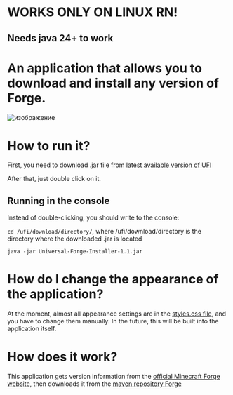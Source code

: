 # WORKS ONLY ON LINUX RN!
## Needs java 24+ to work

# An application that allows you to download and install any version of Forge.
![изображение](https://github.com/user-attachments/assets/ce573a05-25d5-47ca-a96a-83bd58576bd6)



# How to run it?
First, you need to download .jar file from [latest available version of UFI](https://github.com/prostoblodi/universal_forge_installer/releases/latest)

After that, just double click on it.

## Running in the console
Instead of double-clicking, you should write to the console:

`cd /ufi/download/directory/`, where /ufi/download/directory is the directory where the downloaded .jar is located

`java -jar Universal-Forge-Installer-1.1.jar`

# How do I change the appearance of the application?
At the moment, almost all appearance settings are in the [styles.css file](https://github.com/prostoblodi/universal_forge_installer/blob/main/src/main/resources/styles.css), and you have to change them manually. In the future, this will be built into the application itself.

# How does it work?
This application gets version information from the [official Minecraft Forge website](https://files.minecraftforge.net/net/minecraftforge/forge/), then downloads it from the [maven repository Forge](https://maven.minecraftforge.net/net/minecraftforge/forge/)



